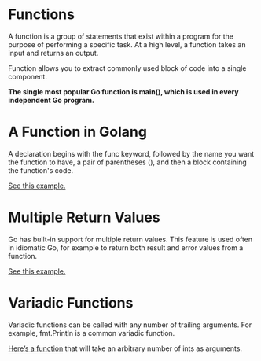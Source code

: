 # Functions

A function is a group of statements that exist within a program for the purpose of performing a specific task. At a high level, a function takes an input and returns an output.

Function allows you to extract commonly used block of code into a single component.

**The single most popular Go function is main(), which is used in every independent Go program.**

# A Function in Golang

A declaration begins with the func keyword, followed by the name you want the function to have, a pair of parentheses (), and then a block containing the function's code.

[See this example.](./examples/function/main.go)

# Multiple Return Values

Go has built-in support for multiple return values. This feature is used often in idiomatic Go, for example to return both result and error values from a function.

[See this example.](./examples/multiple-return-values/main.go)

# Variadic Functions

Variadic functions can be called with any number of trailing arguments. For example, fmt.Println is a common variadic function.

[Here’s a function](./examples/variadic-functions/main.go) that will take an arbitrary number of ints as arguments.
